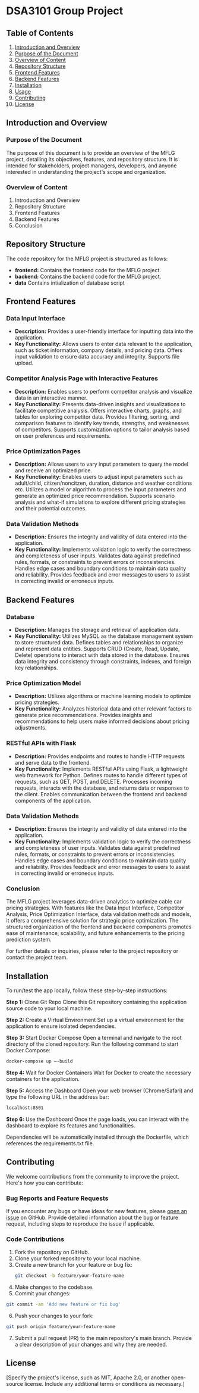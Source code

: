 # DSA3101 Group Project


## Table of Contents
1. [Introduction and Overview](#introduction-and-overview)
2. [Purpose of the Document](#purpose-of-the-document)
3. [Overview of Content](#overview-of-content)
4. [Repository Structure](#repository-structure)
5. [Frontend Features](#frontend-features)
6. [Backend Features](#backend-features)
7. [Installation](#installation)
8. [Usage](#usage)
9. [Contributing](#contributing)
10. [License](#license)

## Introduction and Overview

### Purpose of the Document
The purpose of this document is to provide an overview of the MFLG project, detailing its objectives, features, and repository structure. It is intended for stakeholders, project managers, developers, and anyone interested in understanding the project's scope and organization.

### Overview of Content
1. Introduction and Overview
2. Repository Structure
3. Frontend Features
4. Backend Features
5. Conclusion

## Repository Structure
The code repository for the MFLG project is structured as follows:

- **frontend:** Contains the frontend code for the MFLG project.
- **backend:** Contains the backend code for the MFLG project.
- **data** Contains intialization of database script

## Frontend Features

### Data Input Interface
* **Description:**
Provides a user-friendly interface for inputting data into the application.
* **Key Functionality:**
Allows users to enter data relevant to the application, such as ticket information, company details, and pricing data.
Offers input validation to ensure data accuracy and integrity.
Supports file upload.

### Competitor Analysis Page with Interactive Features
* **Description:**
Enables users to perform competitor analysis and visualize data in an interactive manner.
* **Key Functionality:**
Presents data-driven insights and visualizations to facilitate competitive analysis.
Offers interactive charts, graphs, and tables for exploring competitor data.
Provides filtering, sorting, and comparison features to identify key trends, strengths, and weaknesses of competitors.
Supports customization options to tailor analysis based on user preferences and requirements.

### Price Optimization Pages
* **Description:**
Allows users to vary input parameters to query the model and receive an optimized price.
* **Key Functionality:**
Enables users to adjust input parameters such as adult/child, citizen/noncitzen, duration, distance and weather conditions etc.
Utilizes a model or algorithm to process the input parameters and generate an optimized price recommendation.
Supports scenario analysis and what-if simulations to explore different pricing strategies and their potential outcomes.

### Data Validation Methods
* **Description:**
Ensures the integrity and validity of data entered into the application.
* **Key Functionality:**
Implements validation logic to verify the correctness and completeness of user inputs.
Validates data against predefined rules, formats, or constraints to prevent errors or inconsistencies.
Handles edge cases and boundary conditions to maintain data quality and reliability.
Provides feedback and error messages to users to assist in correcting invalid or erroneous inputs.

## Backend Features

### Database
* **Description:**
Manages the storage and retrieval of application data.
* **Key Functionality:**
Utilizes MySQL as the database management system to store structured data.
Defines tables and relationships to organize and represent data entities.
Supports CRUD (Create, Read, Update, Delete) operations to interact with data stored in the database.
Ensures data integrity and consistency through constraints, indexes, and foreign key relationships.

### Price Optimization Model
* **Description:**
Utilizes algorithms or machine learning models to optimize pricing strategies.
* **Key Functionality:**
Analyzes historical data and other relevant factors to generate price recommendations.
Provides insights and recommendations to help users make informed decisions about pricing adjustments.

### RESTful APIs with Flask
* **Description:**
Provides endpoints and routes to handle HTTP requests and serve data to the frontend.
* **Key Functionality:**
Implements RESTful APIs using Flask, a lightweight web framework for Python.
Defines routes to handle different types of requests, such as GET, POST, and DELETE.
Processes incoming requests, interacts with the database, and returns data or responses to the client.
Enables communication between the frontend and backend components of the application.

### Data Validation Methods
* **Description:**
Ensures the integrity and validity of data entered into the application.
* **Key Functionality:**
Implements validation logic to verify the correctness and completeness of user inputs.
Validates data against predefined rules, formats, or constraints to prevent errors or inconsistencies.
Handles edge cases and boundary conditions to maintain data quality and reliability.
Provides feedback and error messages to users to assist in correcting invalid or erroneous inputs.


### Conclusion
The MFLG project leverages data-driven analytics to optimize cable car pricing strategies. With features like the Data Input Interface, Competitor Analysis, Price Optimization Interface, data validation methods and models, it offers a comprehensive solution for strategic price optimization. The structured organization of the frontend and backend components promotes ease of maintenance, scalability, and future enhancements to the pricing prediction system.

For further details or inquiries, please refer to the project repository or contact the project team.


## Installation

To run/test the app locally, follow these step-by-step instructions:

**Step 1:** Clone Git Repo
Clone this Git repository containing the application source code to your local machine.

**Step 2:** Create a Virtual Environment
Set up a virtual environment for the application to ensure isolated dependencies.

**Step 3:** Start Docker Compose
Open a terminal and navigate to the root directory of the cloned repository.
Run the following command to start Docker Compose:
```bash
docker-compose up —-build
```
**Step 4:** Wait for Docker Containers
Wait for Docker to create the necessary containers for the application.

**Step 5:** Access the Dashboard
Open your web browser (Chrome/Safari) and type the following URL in the address bar:
```bash
localhost:8501
```

**Step 6:** Use the Dashboard
Once the page loads, you can interact with the dashboard to explore its features and functionalities.

Dependencies will be automatically installed through the Dockerfile, which references the requirements.txt file.


## Contributing

We welcome contributions from the community to improve the project. Here's how you can contribute:

### Bug Reports and Feature Requests
If you encounter any bugs or have ideas for new features, please [open an issue](https://github.com/your-username/your-project/issues) on GitHub. Provide detailed information about the bug or feature request, including steps to reproduce the issue if applicable.

### Code Contributions
1. Fork the repository on GitHub.
2. Clone your forked repository to your local machine.
3. Create a new branch for your feature or bug fix:
   ```bash
   git checkout -b feature/your-feature-name
   ```
4. Make changes to the codebase.
5. Commit your changes:
```bash
git commit -am 'Add new feature or fix bug'
```
6. Push your changes to your fork:
```bash
git push origin feature/your-feature-name
```
7. Submit a pull request (PR) to the main repository's main branch. Provide a clear description of your changes and why they are needed.

## License
[Specify the project's license, such as MIT, Apache 2.0, or another open-source license. Include any additional terms or conditions as necessary.]


